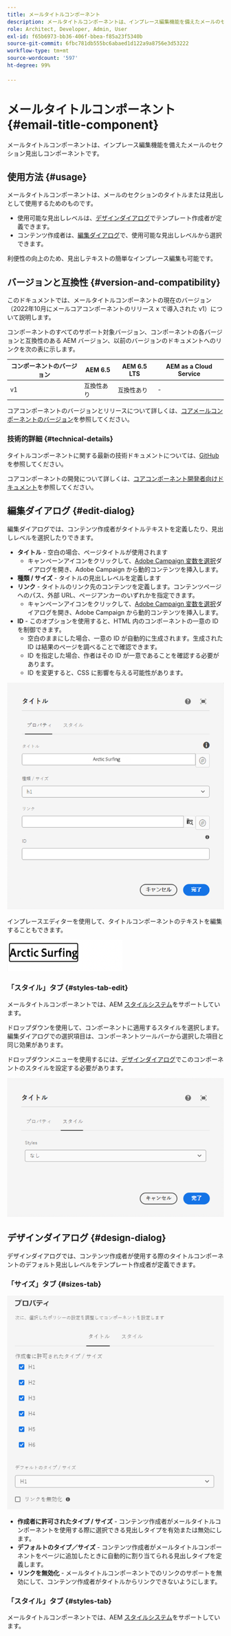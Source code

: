 ```yaml
---
title: メールタイトルコンポーネント
description: メールタイトルコンポーネントは、インプレース編集機能を備えたメールのセクション見出しコンポーネントです。
role: Architect, Developer, Admin, User
exl-id: f65b6973-bb36-406f-bbea-f85a23f5340b
source-git-commit: 6fbc781db555bc6abaed1d122a9a8756e3d53222
workflow-type: tm+mt
source-wordcount: '597'
ht-degree: 99%

---
```



# メールタイトルコンポーネント {#email-title-component}

メールタイトルコンポーネントは、インプレース編集機能を備えたメールのセクション見出しコンポーネントです。

## 使用方法 {#usage}

メールタイトルコンポーネントは、メールのセクションのタイトルまたは見出しとして使用するためのものです。

* 使用可能な見出しレベルは、[デザインダイアログ](#design-dialog)でテンプレート作成者が定義できます。
* コンテンツ作成者は、[編集ダイアログ](#edit-dialog)で、使用可能な見出しレベルから選択できます。

利便性の向上のため、見出しテキストの簡単なインプレース編集も可能です。

## バージョンと互換性 {#version-and-compatibility}

このドキュメントでは、メールタイトルコンポーネントの現在のバージョン（2022年10月にメールコアコンポーネントのリリース x で導入された v1）について説明します。

コンポーネントのすべてのサポート対象バージョン、コンポーネントの各バージョンと互換性のある AEM バージョン、以前のバージョンのドキュメントへのリンクを次の表に示します。

| コンポーネントのバージョン | AEM 6.5 | AEM 6.5 LTS | AEM as a Cloud Service |
|---|---|---|---|
| v1 | 互換性あり | 互換性あり | - |

コアコンポーネントのバージョンとリリースについて詳しくは、[コアメールコンポーネントのバージョン](/help/versions.md)を参照してください。

### 技術的詳細 {#technical-details}

タイトルコンポーネントに関する最新の技術ドキュメントについては、[GitHub](https://adobe.com/go/aem_cmp_tech_email_title_v1) を参照してください。

コアコンポーネントの開発について詳しくは、[コアコンポーネント開発者向けドキュメント](/help/developing/overview.md)を参照してください。

## 編集ダイアログ {#edit-dialog}

編集ダイアログでは、コンテンツ作成者がタイトルテキストを定義したり、見出しレベルを選択したりできます。

* **タイトル** - 空白の場合、ページタイトルが使用されます
   * キャンペーンアイコンをクリックして、[Adobe Campaign 変数を選択](/help/email/campaign-variables.md)ダイアログを開き、Adobe Campaign から動的コンテンツを挿入します。
* **種類 / サイズ** - タイトルの見出しレベルを定義します
* **リンク** - タイトルのリンク先のコンテンツを定義します。コンテンツページへのパス、外部 URL、ページアンカーのいずれかを指定できます。
   * キャンペーンアイコンをクリックして、[Adobe Campaign 変数を選択](/help/email/campaign-variables.md)ダイアログを開き、Adobe Campaign から動的コンテンツを挿入します。
* **ID** - このオプションを使用すると、HTML 内のコンポーネントの一意の ID を制御できます。
   * 空白のままにした場合、一意の ID が自動的に生成されます。生成された ID は結果のページを調べることで確認できます。
   * ID を指定した場合、作者はその ID が一意であることを確認する必要があります。
   * ID を変更すると、CSS に影響を与える可能性があります。

![メールタイトルコンポーネントの編集ダイアログ](/help/email/assets/email-title-edit.png)

インプレースエディターを使用して、タイトルコンポーネントのテキストを編集することもできます。

![メールタイトルコンポーネントのインプレース編集](/help/email/assets/email-title-edit-inline.png)

### 「スタイル」タブ {#styles-tab-edit}

メールタイトルコンポーネントでは、AEM [スタイルシステム](/help/get-started/authoring.md#component-styling)をサポートしています。

ドロップダウンを使用して、コンポーネントに適用するスタイルを選択します。編集ダイアログでの選択項目は、コンポーネントツールバーから選択した項目と同じ効果があります。

ドロップダウンメニューを使用するには、[デザインダイアログ](#design-dialog)でこのコンポーネントのスタイルを設定する必要があります。

![タイトルコンポーネントの編集ダイアログの「スタイル」タブ](/help/email/assets/email-title-edit-styles.png)

## デザインダイアログ {#design-dialog}

デザインダイアログでは、コンテンツ作成者が使用する際のタイトルコンポーネントのデフォルト見出しレベルをテンプレート作成者が定義できます。

### 「サイズ」タブ {#sizes-tab}

![タイトルコンポーネントのデザインダイアログ](/help/email/assets/email-title-design.png)

* **作成者に許可されたタイプ / サイズ** - コンテンツ作成者がメールタイトルコンポーネントを使用する際に選択できる見出しタイプを有効または無効にします。
* **デフォルトのタイプ／サイズ** - コンテンツ作成者がメールタイトルコンポーネントをページに追加したときに自動的に割り当てられる見出しタイプを定義します。
* **リンクを無効化** - メールタイトルコンポーネントでのリンクのサポートを無効にして、コンテンツ作成者がタイトルからリンクできないようにします。

### 「スタイル」タブ {#styles-tab}

メールタイトルコンポーネントでは、AEM [スタイルシステム](/help/get-started/authoring.md#component-styling)をサポートしています。
